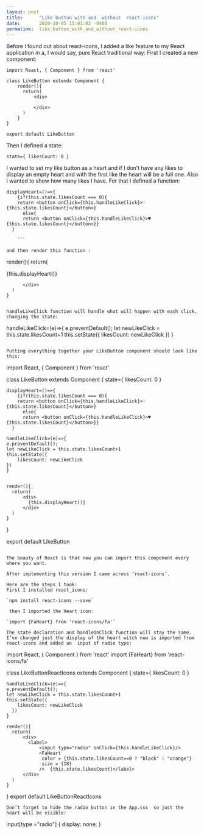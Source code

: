```yaml
---
layout: post
title:      "Like button with and  without  react-icons"
date:       2020-10-05 15:01:02 -0400
permalink:  like_button_with_and_without_react-icons
---
```



Before I found out about react-icons, I added a like feature to my React application in a, I would say, pure React traditional way:
First I created a new component:

```
import React, { Component } from 'react'

class LikeButton extends Component {
    render(){
      return(
          <div>

          </div>
      )
    }
}

export default LikeButton
```

Then I defined a state:

`state={ likesCount: 0 }`

I wanted to set my like button as a heart and if I don’t have any likes to display an empty heart and with the first like the heart will be a full one. Also I wanted to show how many likes I  have. For that I defined a function:

```
displayHeart=()=>{
    {if(this.state.likesCount === 0){
    return <button onClick={this.handleLikeClick}>♡ {this.state.likesCount}</button>}
      else{
      return <button onClick={this.handleLikeClick}>♥ {this.state.likesCount}</button>}}
  }
	
	```

and then render this function :

```
render(){
      return(
          <div>
            {this.displayHeart()}

          </div>
      )
    }
```

handleLikeClick function will handle what will happen with each click, changing the state:

```
handleLikeClick=(e)=>{
    e.preventDefault();
    let newLikeClick = this.state.likesCount+1
    this.setState({
      likesCount: newLikeClick
    })
  }
```

Putting everything together your LikeButton component should look like this:

```
import React, { Component } from 'react'

class LikeButton extends Component {
    state={ likesCount: 0 }

    displayHeart=()=>{
        {if(this.state.likesCount === 0){
        return <button onClick={this.handleLikeClick}>♡ {this.state.likesCount}</button>}
          else{
          return <button onClick={this.handleLikeClick}>♥ {this.state.likesCount}</button>}}
      }

    handleLikeClick=(e)=>{
    e.preventDefault();
    let newLikeClick = this.state.likesCount+1
    this.setState({
        likesCount: newLikeClick
    })
    }
    

    render(){
      return(
          <div>
            {this.displayHeart()}
          </div>
      )
    }
}

export default LikeButton

```

The beauty of React is that now you can import this component every where you want.

After implementing this version I came across ‘react-icons’.

Here are the steps I took:
First I installed react_icons:

`npm install react-icons --save`

 then I imported the Heart icon:

`import {FaHeart} from 'react-icons/fa'`

The state declaration and handleOnClick function will stay the same. I’ve changed just the display of the heart witch now is imported from react-icons and added an  input of radio type:

```
import React, { Component } from 'react'
import {FaHeart} from 'react-icons/fa'

class LikeButtonReactIcons extends Component {
    state={ likesCount: 0 }

    handleLikeClick=(e)=>{
    e.preventDefault();
    let newLikeClick = this.state.likesCount+1
    this.setState({
        likesCount: newLikeClick
      })
    }
  
    render(){
      return(
          <div>
            <label>
                <input type="radio" onClick={this.handleLikeClick}/>
                <FaHeart
                 color = {this.state.likesCount==0 ? "black" : "orange"}
                 size = {18}
                />  {this.state.likesCount}</label>
          </div>
      )
    }
}
export default LikeButtonReactIcons

```
Don’t forget to hide the radio button in the App.css  so just the heart will be visible:

```
input[type ="radio"] {
  display: none;
}

```







